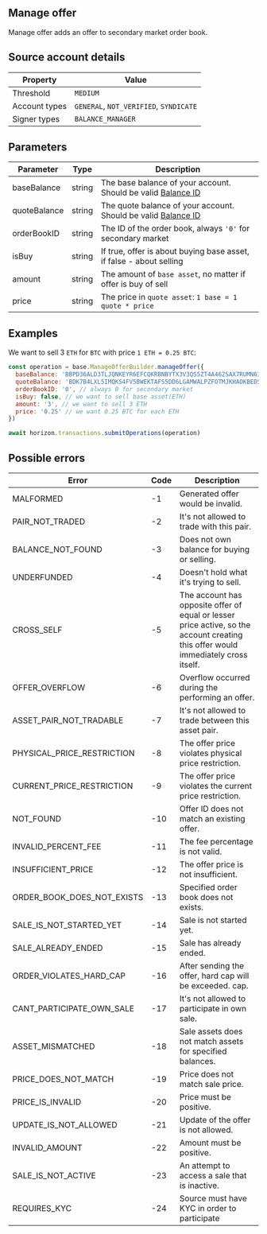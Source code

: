 ## Manage offer

Manage offer adds an offer to secondary market order book.

## Source account details

| Property              | Value              |
|-----------------------|--------------------|
| Threshold             | `MEDIUM`           |
| Account types         | `GENERAL`, `NOT_VERIFIED`, `SYNDICATE` |
| Signer types          | `BALANCE_MANAGER`  |

## Parameters

| Parameter    | Type   | Description           |
|--------------|--------|-----------------------|
| baseBalance  | string | The base balance of your account. Should be valid [Balance ID][1]|
| quoteBalance | string | The quote balance of your account. Should be valid [Balance ID][1] |
| orderBookID  | string | The ID of the order book, always `'0'` for secondary market |
| isBuy        | string | If true, offer is about buying base asset, if false - about selling |
| amount       | string | The amount of `base asset`, no matter if offer is buy of sell |
| price        | string | The price in `quote asset`: `1 base = 1 quote * price` |

## Examples

We want to sell 3 `ETH` for `BTC` with price `1 ETH = 0.25 BTC`:

```javascript
const operation = base.ManageOfferBuilder.manageOffer({
  baseBalance: 'BBPD36ALD3TLJQNKEYR6EFCQKRBNBYTX3V3QS5ZT4A462SAX7RUMN636', // ETH balance
  quoteBalance: 'BDK7B4LXL5IMQKS4FV5BWEKTAFS5DD6LGAMWALPZFOTMJKHAOKBEDSRF', // BTC balance
  orderBookID: '0', // always 0 for secondary market
  isBuy: false, // we want to sell base asset(ETH)
  amount: '3', // we want to sell 3 ETH
  price: '0.25' // we want 0.25 BTC for each ETH
})

await horizon.transactions.submitOperations(operation)
```

## Possible errors

| Error | Code | Description|
|-------|------|------------|
| MALFORMED | -1 | Generated offer would be invalid.
| PAIR_NOT_TRADED | -2 | It's not allowed to trade with this pair.
| BALANCE_NOT_FOUND | -3 | Does not own balance for buying or selling.
| UNDERFUNDED | -4 | Doesn't hold what it's trying to sell.
| CROSS_SELF | -5 | The account has opposite offer of equal or lesser price active, so the account creating this offer would immediately cross itself.
| OFFER_OVERFLOW | -6 | Overflow occurred during the performing an offer.
| ASSET_PAIR_NOT_TRADABLE | -7 | It's not allowed to trade between this asset pair.
| PHYSICAL_PRICE_RESTRICTION | -8 | The offer price violates physical price restriction.
| CURRENT_PRICE_RESTRICTION | -9 | The offer price violates the current price restriction.
| NOT_FOUND | -10 | Offer ID does not match an existing offer.
| INVALID_PERCENT_FEE | -11 | The fee percentage is not valid.
| INSUFFICIENT_PRICE | -12 | The offer price is not insufficient.
| ORDER_BOOK_DOES_NOT_EXISTS | -13 | Specified order book does not exists.
| SALE_IS_NOT_STARTED_YET | -14 | Sale is not started yet.
| SALE_ALREADY_ENDED | -15 | Sale has already ended.
| ORDER_VIOLATES_HARD_CAP | -16 | After sending the offer, hard cap will be exceeded. cap.
| CANT_PARTICIPATE_OWN_SALE | -17 | It's not allowed to participate in own sale.
| ASSET_MISMATCHED | -18 | Sale assets does not match assets for specified balances.
| PRICE_DOES_NOT_MATCH | -19 | Price does not match sale price.
| PRICE_IS_INVALID | -20 | Price must be positive.
| UPDATE_IS_NOT_ALLOWED | -21 | Update of the offer is not allowed.
| INVALID_AMOUNT | -22 | Amount must be positive.
| SALE_IS_NOT_ACTIVE | -23 | An attempt to access a sale that is inactive.
| REQUIRES_KYC | -24 | Source must have KYC in order to participate

[1]: /coming_soon.md
